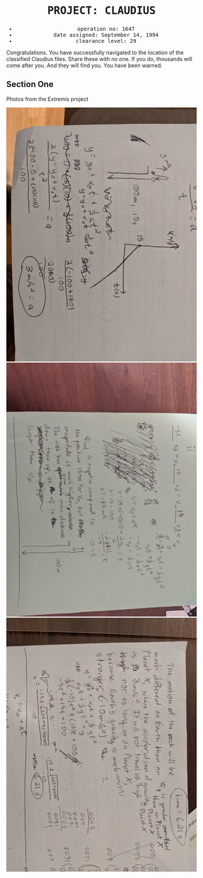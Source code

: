 
<html>
  <head>
    <title>Project: Claudius</title>
    <meta charset="utf8">
    <style>
      #info {
        text-align: center;
        font-family: monospace;
      }
      h1 {
        line-height: 1.5;
        size: 100px;
      }
      h1 {
        text-align: center;
      body {
        background-color: black:
      }
      p {
        font-family: monospace;
        /*background-color: black;*/
      }
      ul {
        list-style-type: none;
      }
      .spank {
        font-style: italic;
      }
    </style>
  </head>
  <body>
    <div id="info">
      <h1>PROJECT: CLAUDIUS</h1>
      <ul>
        <li>operation no: 1647</li>
        <li>date assigned: September 14, 1994</li>
        <li>clearance level: 29</li>
      </ul>
    </div>
    
   <div id="entry1">
     <p>Congratulations. You have successfully navigated to the location of the classified <span class="spank">Claudius</span>      files. Share these with no one. If you do, thousands will come after you. And they will find you. You have been warned. </p>
   </div>
   
   <div id="Secone">
      <h2>Section One</h2>
      <p>Photos from the Extremis project</p>
      <div id="eq-images">
        <img src="IMG_20191009_192803.jpg">
        <img src="IMG_20191009_192815.jpg">
        <img src="IMG_20191009_192819.jpg">
      </div> 
    </div> 
  </body>
</html>
